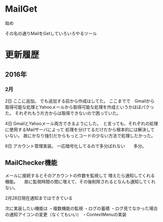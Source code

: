 # MailGet
始め

その名の通りMailをGetしていろいろやるツール

<h1>更新履歴</h1>

<h2>2016年</h2>

<h3>2月</h3>

2日
ここに追加。
でも追加する前から作成はしてた。
ここまでで　Gmailから取得可能な処理とYahooメールから取得可能な処理を作成というかほぼパクった。
それぞれもう片方からは取得できないので困っていた。

4日
GmailとYahooメール両方できるようにした。　と言っても、それぞれの処理に使用するMailサーバによって
処理を分けてるだけだから根本的には解決していない。
故にかなり強引だからもっとコードの少ない方法で処理したかった。

6日
アカウント管理実装。
一応暗号化してるので多分ばれない　　多分。


<h2>MailChecker機能</h2>
メールに接続するとそのアカウントの件数を監視して
増えたら通知してくれる機能。　　故に監視時間の間に増えて、その後削除されるとなんも通知してくれない。

2月28日現在通知まではできている

次に実装したい機能は
・複数機能の監視
・ログの蓄積
・ログ見てなかった場合の通知アイコンの変更（なくてもいい）
・ContextMenuの実装
